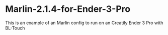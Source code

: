 # Marlin-2.1.4-for-Ender-3-Pro
This is an example of an Marlin config to run on an Creatily Ender 3 Pro with BL-Touch
